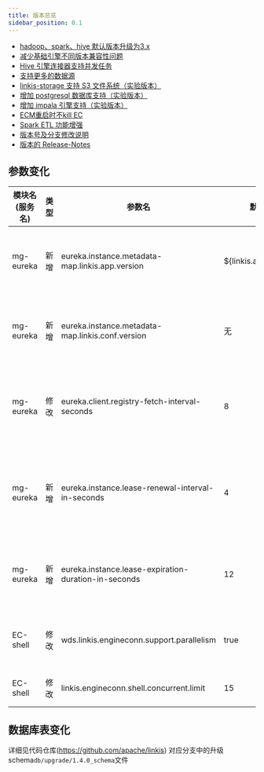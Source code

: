 ```yaml
---
title: 版本总览
sidebar_position: 0.1
--- 
```


- [hadoop、spark、hive 默认版本升级为3.x](./upgrade-base-engine-version.md)
- [减少基础引擎不同版本兼容性问题](./base-engine-compatibilty.md)
- [Hive 引擎连接器支持并发任务](./hive-engine-support-concurrent.md)
- [支持更多的数据源](./spark-etl.md)
- [linkis-storage 支持 S3 文件系统（实验版本）](./storage-add-support-oss.md)
- [增加 postgresql 数据库支持（实验版本）](../deployment/deploy-quick.md)
- [增加 impala 引擎支持（实验版本）](../engine-usage/impala.md)
- [ECM重启时不kill EC](./ecm-takes-over-ec.md)
- [Spark ETL 功能增强](./spark-etl.md)
- [版本号及分支修改说明](./version-and-branch-intro.md)
- [版本的 Release-Notes](/download/release-notes-1.4.0)

## 参数变化 

| 模块名(服务名)| 类型  |     参数名                                                | 默认值             | 描述                                                    |
| ----------- | ----- | -------------------------------------------------------- | ---------------- | ------------------------------------------------------- |
| mg-eureka | 新增 | eureka.instance.metadata-map.linkis.app.version  | ${linkis.app.version} | Eureka元数据上报Linkis应用版本信息|
| mg-eureka | 新增 | eureka.instance.metadata-map.linkis.conf.version | 无 | Eureka元数据上报Linkis服务版本信息 |
| mg-eureka | 修改 | eureka.client.registry-fetch-interval-seconds | 8 | Eureka Client拉取服务注册信息间隔时间（秒） |
| mg-eureka | 新增 | eureka.instance.lease-renewal-interval-in-seconds | 4 | eureka client发送心跳给server端的频率（秒）|
| mg-eureka | 新增 | eureka.instance.lease-expiration-duration-in-seconds | 12 | eureka 等待下一次心跳的超时时间（秒）|
| EC-shell  | 修改 | wds.linkis.engineconn.support.parallelism | true | 是否开启 shell 任务并行执行|
| EC-shell  | 修改 | linkis.engineconn.shell.concurrent.limit | 15 | shell 任务并发数 |


## 数据库表变化 
详细见代码仓库(https://github.com/apache/linkis) 对应分支中的升级schema`db/upgrade/1.4.0_schema`文件
